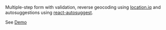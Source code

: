 Multiple-step form with validation, reverse geocoding using 
<a href="https://locationiq.com/">location.iq</a>  and 
autosuggestions using  <a href="https://github.com/moroshko/react-autosuggest#installation">react-autosuggest</a>.

See <a href="https://cashcashjohnnycash.github.io/multiple-step-form/">Demo</a>
